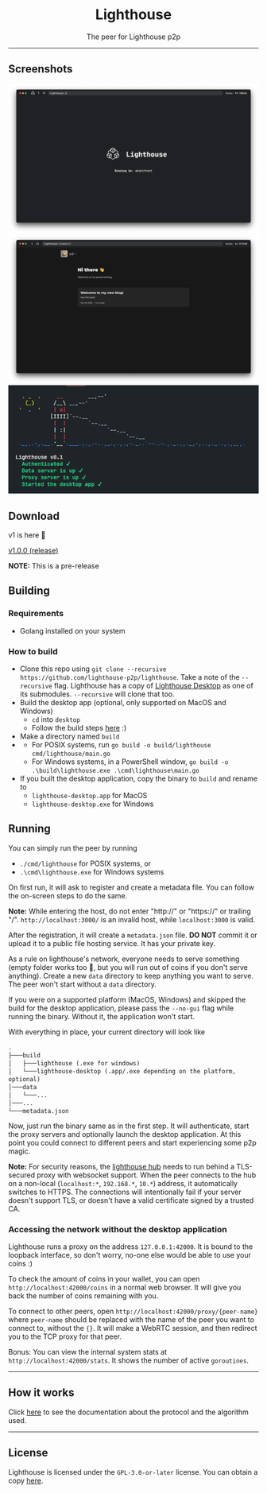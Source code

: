 <h1 align="center">Lighthouse</h1>
<p align="center">The peer for Lighthouse p2p</p>

---

## Screenshots

<img src="./screenshots/home.png" width="786px" alt="home" />
<img src="./screenshots/peer.png" width="786px" alt="peer" />
<img src="./screenshots/cli.png" alt="cli" />

## Download

v1 is here 🎉

[v1.0.0 (release)](https://github.com/lighthouse-p2p/lighthouse/releases/tag/v1.0.0)

**NOTE:** This is a pre-release

## Building

### Requirements

- Golang installed on your system

### How to build

- Clone this repo using `git clone --recursive https://github.com/lighthouse-p2p/lighthouse`. Take a note of the `--recursive` flag. Lighthouse has a copy of [Lighthouse Desktop](https://github.com/lighthouse-p2p/desktop) as one of its submodules. `--recursive` will clone that too.
- Build the desktop app (optional, only supported on MacOS and Windows)
  - `cd` into `desktop`
  - Follow the build steps [here](https://github.com/lighthouse-p2p/desktop) :)
- Make a directory named `build`
- - For POSIX systems, run `go build -o build/lighthouse cmd/lighthouse/main.go`
  - For Windows systems, in a PowerShell window, `go build -o .\build\lighthouse.exe .\cmd\lighthouse\main.go`
- If you built the desktop application, copy the binary to `build` and rename to
  - `lighthouse-desktop.app` for MacOS
  - `lighthouse-desktop.exe` for Windows

## Running

You can simply run the peer by running

- `./cmd/lighthouse` for POSIX systems, or
- `.\cmd\lighthouse.exe` for Windows systems

On first run, it will ask to register and create a metadata file. You can follow the on-screen steps to do the same.

**Note:** While entering the host, do not enter "http://" or "https://" or trailing "/". `http://localhost:3000/` is an invalid host, while `localhost:3000` is valid.

After the registration, it will create a `metadata.json` file. **DO NOT** commit it or upload it to a public file hosting service. It has your private key.

As a rule on lighthouse's network, everyone needs to serve something (empty folder works too 🙂, but you will run out of coins if you don't serve anything). Create a new `data` directory to keep anything you want to serve. The peer won't start without a `data` directory.

If you were on a supported platform (MacOS, Windows) and skipped the build for the desktop application, please pass the `--no-gui` flag while running the binary. Without it, the application won't start.

With everything in place, your current directory will look like

```
.
├───build
│   ├───lighthouse (.exe for windows)
│   └───lighthouse-desktop (.app/.exe depending on the platform, optional)
│───data
│   └───...
│───...
└───metadata.json
```

Now, just run the binary same as in the first step. It will authenticate, start the proxy servers and optionally launch the desktop application. At this point you could connect to different peers and start experiencing some p2p magic.

**Note:** For security reasons, the [lighthouse hub](https://github.com/lighthouse-p2p/hub) needs to run behind a TLS-secured proxy with websocket support. When the peer connects to the hub on a non-local (`localhost:*`, `192.168.*`, `10.*`) address, it automatically switches to HTTPS. The connections will intentionally fail if your server doesn't support TLS, or doesn't have a valid certificate signed by a trusted CA.

### Accessing the network without the desktop application

Lighthouse runs a proxy on the address `127.0.0.1:42000`. It is bound to the loopback interface, so don't worry, no-one else would be able to use your coins :)

To check the amount of coins in your wallet, you can open `http://localhost:42000/coins` in a normal web browser. It will give you back the number of coins remaining with you.

To connect to other peers, open `http://localhost:42000/proxy/{peer-name}` where `peer-name` should be replaced with the name of the peer you want to connect to, without the `{}`. It will make a WebRTC session, and then redirect you to the TCP proxy for that peer.

Bonus: You can view the internal system stats at `http://localhost:42000/stats`. It shows the number of active `goroutines`.

---

## How it works

Click [here](https://github.com/lighthouse-p2p/docs) to see the documentation about the protocol and the algorithm used.

---

## License

Lighthouse is licensed under the `GPL-3.0-or-later` license. You can obtain a copy [here](https://www.gnu.org/licenses/gpl-3.0.html).
